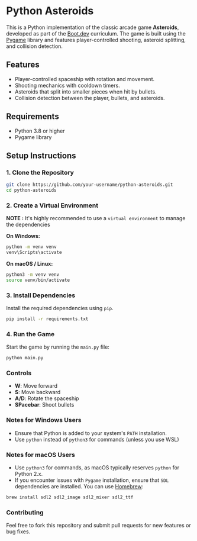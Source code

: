 # Python Asteroids

This is a Python implementation of the classic arcade game **Asteroids**, developed as part of the [Boot.dev](https://www.boot.dev) curriculum. The game is built using the [Pygame](https://www.pygame.org/) library and features player-controlled shooting, asteroid splitting, and collision detection.

## Features

- Player-controlled spaceship with rotation and movement.
- Shooting mechanics with cooldown timers.
- Asteroids that split into smaller pieces when hit by bullets.
- Collision detection between the player, bullets, and asteroids.

## Requirements

- Python 3.8 or higher
- Pygame library

## Setup Instructions

### 1. Clone the Repository

```bash
git clone https://github.com/your-username/python-asteroids.git
cd python-asteroids
```

### 2. Create a Virtual Environment

**NOTE :** It's highly recommended to use a `virtual environment` to manage the dependencies

**On Windows:**

```bash
python -m venv venv
venv\Scripts\activate
```

**On macOS / Linux:**

```bash
python3 -m venv venv
source venv/bin/activate
```

### 3. Install Dependencies

Install the required dependencies using `pip`.

```bash
pip install -r requirements.txt
```

### 4. Run the Game

Start the game by running the `main.py` file:

```bash
python main.py
```

### Controls

- **W**: Move forward
- **S**: Move backward
- **A/D**: Rotate the spaceship
- **SPacebar**: Shoot bullets

### Notes for Windows Users

- Ensure that Python is added to your system's `PATH` installation.
- Use `python` instead of `python3` for commands (unless you use WSL)

### Notes for macOS Users

- Use `python3` for commands, as macOS typically reserves `python` for Python 2.x.
- If you encounter issues with `Pygame` installation, ensure that `SDL` dependencies are installed. You can use [Homebrew](https://brew.sh/):

```bash
brew install sdl2 sdl2_image sdl2_mixer sdl2_ttf
```

### Contributing

Feel free to fork this repository and submit pull requests for new features or bug fixes.
